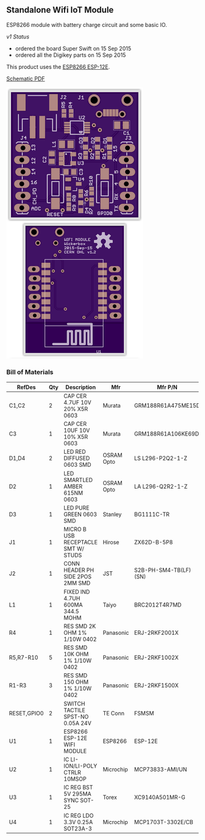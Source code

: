 Standalone Wifi IoT Module 
--------------------------

ESP8266 module with battery charge circuit and some basic IO.

*v1 Status*  
- ordered the board Super Swift on 15 Sep 2015
- ordered all the Digikey parts on 15 Sep 2015

This product uses the [ESP8266 ESP-12E](http://www.electrodragon.com/product/esp-12e-esp8266-wifi-board/).

[Schematic PDF](standalone-v1-schematic.pdf)

![v1 Board Preview](standalone-v1-board.png)

### Bill of Materials

|RefDes|Qty|Description|Mfr|Mfr P/N|Dist|Dist P/N|
|------|---|-----------|---|-------|----|--------|
|C1,C2|2|CAP CER 4.7UF 10V 20% X5R 0603|Murata|GRM188R61A475ME15D|Digikey|490-10478-1-ND|
|C3|1|CAP CER 10UF 10V 10% X5R 0603|Murata|GRM188R61A106KE69D|Digikey|490-10474-1-ND|
|D1,D4|2|LED RED DIFFUSED 0603 SMD|OSRAM Opto|LS L296-P2Q2-1-Z|Digikey|475-2761-1-ND|
|D2|1|LED SMARTLED AMBER 615NM 0603|OSRAM Opto|LA L296-Q2R2-1-Z|Digikey|475-2712-1-ND|
|D3|1|LED PURE GREEN 0603 SMD|Stanley|BG1111C-TR|Digikey|404-1005-1-ND|
|J1|1|MICRO B USB RECEPTACLE SMT W/ STUDS|Hirose|ZX62D-B-5P8|Digikey|H11610CT-ND|
|J2|1|CONN HEADER PH SIDE 2POS 2MM SMD|JST|S2B-PH-SM4-TB(LF)(SN)|Digikey|455-1749-1-ND|
|L1|1|FIXED IND 4.7UH 600MA 344.5 MOHM|Taiyo|BRC2012T4R7MD|Digikey|587-2907-1-ND|
|R4|1|RES SMD 2K OHM 1% 1/10W 0402|Panasonic|ERJ-2RKF2001X|Digikey|P2.00KLCT-ND|
|R5,R7-R10|5|RES SMD 10K OHM 1% 1/10W 0402|Panasonic|ERJ-2RKF1002X|Digikey|P10.0KLCT-ND|
|R1-R3|3|RES SMD 150 OHM 1% 1/10W 0402|Panasonic|ERJ-2RKF1500X|Digikey|P150LCT-ND|
|RESET,GPIO0|2|SWITCH TACTILE SPST-NO 0.05A 24V|TE Conn|FSMSM|Digikey|450-1140-ND|
|U1|1|ESP8266 ESP-12E WIFI MODULE|ESP8266|ESP-12E|Electrodragon|NWI1040|
|U2|1|IC LI-ION/LI-POLY CTRLR 10MSOP|Microchip|MCP73833-AMI/UN|Digikey|MCP73833-AMI/UN-ND|
|U3|1|IC REG BST 5V 295MA SYNC SOT-25|Torex|XC9140A501MR-G|Digikey|893-1181-1-ND|
|U4|1|IC REG LDO 3.3V 0.25A SOT23A-3|Microchip|MCP1703T-3302E/CB|Digikey|MCP1703T-3302E/CBCT-ND|
